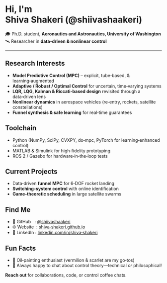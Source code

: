 # Hi, I'm Shiva Shakeri (@shiivashaakeri)

🎓  Ph.D. student, **Aeronautics and Astronautics, University of Washington**
🛰️  Researcher in **data‑driven & nonlinear control**

---

## Research Interests
- **Model Predictive Control (MPC)** – explicit, tube‑based, & learning‑augmented
- **Adaptive / Robust / Optimal Control** for uncertain, time‑varying systems  
- **LQR, LQG, Kalman & Riccati‑based design** revisited through a data‑driven lens
- **Nonlinear dynamics** in aerospace vehicles (re‑entry, rockets, satellite constellations)
- **Funnel synthesis & safe learning** for real‑time guarantees

## Toolchain
- Python (NumPy, SciPy, CVXPY, do‑mpc, PyTorch for learning‑enhanced control)
- MATLAB & Simulink for high‑fidelity prototyping  
- ROS 2 / Gazebo for hardware‑in‑the‑loop tests

## Current Projects
- Data‑driven **funnel MPC** for 6‑DOF rocket landing  
- **Switching‑system control** with online identification  
- **Game‑theoretic scheduling** in large satellite swarms

## Find Me
- 🔗 GitHub   : [@shiivashaakeri](https://github.com/shiivashaakeri)  
- 🌐 Website  : [shiva‑shakeri.github.io](https://shivashakeri.com)  
- 💼 LinkedIn : [linkedin.com/in/shiva‑shakeri](https://www.linkedin.com/in/shiva-shakeri)

## Fun Facts
- 🎨  Oil‑painting enthusiast (vermilion & scarlet are my go‑tos)
- 💬  Always happy to chat about control theory—technical *or* philosophical!

**Reach out** for collaborations, code, or control coffee chats.
